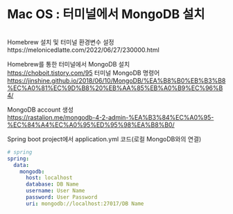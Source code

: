 # Mac OS : 터미널에서 MongoDB 설치
<br>
Homebrew 설치 및 터미널 환경변수 설정
<br>
https://melonicedlatte.com/2022/06/27/230000.html

Homebrew를 통한 터미널에서 MongoDB 설치
<br>
https://choboit.tistory.com/95
터미널 MongoDB 명령어
<br>
https://jinshine.github.io/2018/06/10/MongoDB/%EA%B8%B0%EB%B3%B8%EC%A0%81%EC%9D%B8%20%EB%AA%85%EB%A0%B9%EC%96%B4/

MongoDB account 생성
<br>
https://rastalion.me/mongodb-4-2-admin-%EA%B3%84%EC%A0%95-%EC%84%A4%EC%A0%95%ED%95%98%EA%B8%B0/

Spring boot project에서 application.yml 코드(로컬 MongoDB와의 연결)
```yml
# spring
spring:
  data:
    mongodb:
      host: localhost
      database: DB Name
      username: User Name
      password: User Password
      uri: mongodb://localhost:27017/DB Name
```
